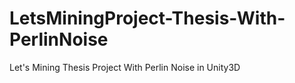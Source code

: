 # LetsMiningProject-Thesis-With-PerlinNoise
 Let's Mining Thesis Project With Perlin Noise in Unity3D
